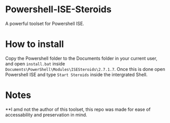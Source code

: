# Powershell-ISE-Steroids
A powerful toolset for Powershell ISE.

# How to install
Copy the Powershell folder to the Documents folder in your current user, and open `install.bat` inside `Documents\PowerShell\Modules\ISESteroids\2.7.1.7`. Once this is done open Powershell ISE and type `Start Steroids` inside the intergrated Shell.

# Notes
**I amd not the author of this toolset, this repo was made for ease of accessability and preservation in mind.
